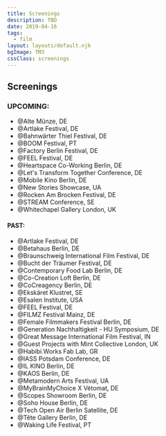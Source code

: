 ```yaml
---
title: Screenings
description: TBD
date: 2019-04-16
tags:
  - film
layout: layouts/default.njk
bgImage: TM3
cssClass: screenings
---
```

## Screenings

### UPCOMING:

- @Alte Münze, DE
- @Artlake Festival, DE
- @Bahnwärter Thiel Festival, DE
- @BOOM Festival, PT
- @Factory Berlin Festival, DE
- @FEEL Festival, DE
- @Heartspace Co-Working Berlin, DE
- @Let's Transform Together Conference, DE
- @Mobile Kino Berlin, DE
- @New Stories Showcase, UA
- @Rocken Am Brocken Festival, DE
- @STREAM Conference, SE
- @Whitechapel Gallery London, UK


#### PAST:

- @Artlake Festival, DE
- @Betahaus Berlin, DE
- @Braunschweig International Film Festival, DE
- @Bucht der Träumer Festival, DE
- @Contemporary Food Lab Berlin, DE
- @Co-Creation Loft Berlin, DE
- @CoCreagency Berlin, DE
- @Ekskäret Klustret, SE
- @Esalen Institute, USA
- @FEEL Festival, DE
- @FILMZ Festival Mainz, DE
- @Female Filmmakers Festival Berlin, DE
- @Generation Nachhaltigkeit - HU Symposium, DE
- @Great Message International Film Festival, IN
- @Guest Projects with Mint Collective London, UK
- @Habibi.Works Fab Lab, GR
- @IASS Potsdam Conference, DE
- @IL KINO Berlin, DE
- @KAOS Berlin, DE
- @Metamodern Arts Festival, UA
- @MyBrainMyChoice X Vétomat, DE
- @Scopes Showroom Berlin, DE
- @Soho House Berlin, DE
- @Tech Open Air Berlin Satellite, DE
- @Tête Gallery Berlin, DE
- @Waking Life Festival, PT
